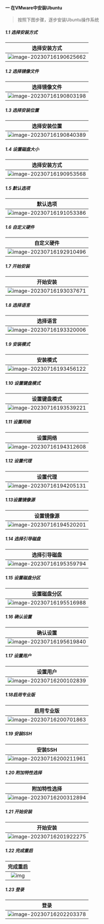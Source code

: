 #### 一 在VMware中安装Ubuntu

> 按照下图步骤，逐步安装Ubuntu操作系统



##### 1.1  选择安装方式

|                         选择安装方式                         |
| :----------------------------------------------------------: |
| ![image-20230716190625662](mdpic/image-20230716190625662.png) |





##### 1.2 选择镜像文件


|                         选择镜像文件                         |
| :----------------------------------------------------------: |
| ![image-20230716190803198](mdpic/image-20230716190803198.png) |


##### 1.3 选择安装位置


|                         选择安装位置                         |
| :----------------------------------------------------------: |
| ![image-20230716190840389](mdpic/image-20230716190840389.png) |


##### 1.4 设置磁盘大小


|                         选择安装方式                         |
| :----------------------------------------------------------: |
| ![image-20230716190953568](mdpic/image-20230716190953568.png) |


##### 1.5 默认选项


|                           默认选项                           |
| :----------------------------------------------------------: |
| ![image-20230716191053386](mdpic/image-20230716191053386.png) |


##### 1.6 自定义硬件


|                          自定义硬件                          |
| :----------------------------------------------------------: |
| ![image-20230716192910496](mdpic/image-20230716192910496.png) |


##### 1.7 开始安装


|                           开始安装                           |
| :----------------------------------------------------------: |
| ![image-20230716193037671](mdpic/image-20230716193037671.png) |


##### 1.8 选择语言


|                           选择语言                           |
| :----------------------------------------------------------: |
| ![image-20230716193320006](mdpic/image-20230716193320006.png) |


##### 1.9 安装模式


|                           安装模式                           |
| :----------------------------------------------------------: |
| ![image-20230716193456122](mdpic/image-20230716193456122.png) |


##### 1.10 设置键盘模式


|                         设置键盘模式                         |
| :----------------------------------------------------------: |
| ![image-20230716193539221](mdpic/image-20230716193539221.png) |

##### 1.11 设置网络


|                           设置网络                           |
| :----------------------------------------------------------: |
| ![image-20230716194312608](mdpic/image-20230716194312608.png) |

##### 1.12 设置代理


|                           设置代理                           |
| :----------------------------------------------------------: |
| ![image-20230716194205131](mdpic/image-20230716194205131.png) |



##### 1.13设置镜像源


|                          设置镜像源                          |
| :----------------------------------------------------------: |
| ![image-20230716194520201](mdpic/image-20230716194520201.png) |

##### 1.14 选择引导磁盘


|                         选择引导磁盘                         |
| :----------------------------------------------------------: |
| ![image-20230716195359794](mdpic/image-20230716195359794.png) |

##### 1.15 设置磁盘分区


|                         设置磁盘分区                         |
| :----------------------------------------------------------: |
| ![image-20230716195516988](mdpic/image-20230716195516988.png) |


##### 1.16 确认设置


|                           确认设置                           |
| :----------------------------------------------------------: |
| ![image-20230716195619840](mdpic/image-20230716195619840.png) |


##### 1.17 设置用户


|                           设置用户                           |
| :----------------------------------------------------------: |
| ![image-20230716200102839](mdpic/image-20230716200102839.png) |



##### 1.18启用专业版


|                          启用专业版                          |
| :----------------------------------------------------------: |
| ![image-20230716200701863](mdpic/image-20230716200701863.png) |


##### 1.19 安装SSH


|                           安装SSH                            |
| :----------------------------------------------------------: |
| ![image-20230716200211961](mdpic/image-20230716200211961.png) |


##### 1.20 附加特性选择


|                         附加特性选择                         |
| :----------------------------------------------------------: |
| ![image-20230716200312894](mdpic/image-20230716200312894.png) |



##### 1.21 开始安装


|                           开始安装                           |
| :----------------------------------------------------------: |
| ![image-20230716201922275](mdpic/image-20230716201922275.png) |


##### 1.22 完成重启


|                        完成重启                         |
| :-----------------------------------------------------: |
| ![img](mdpic/v2-1f7922281248c10fef5145b434e5bc3b_r.jpg) |


##### 1.23 登录


|                             登录                             |
| :----------------------------------------------------------: |
| ![image-20230716202203378](mdpic/image-20230716202203378.png) |

